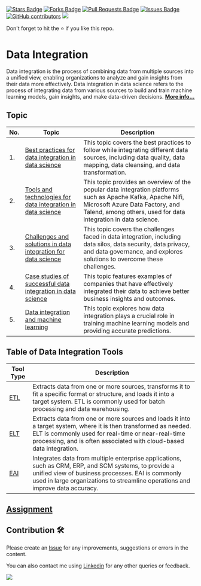<a href="https://github.com/drshahizan/special-topic-data-engineering/stargazers"><img src="https://img.shields.io/github/stars/drshahizan/special-topic-data-engineering" alt="Stars Badge"/></a>
<a href="https://github.com/drshahizan/special-topic-data-engineering/network/members"><img src="https://img.shields.io/github/forks/drshahizan/special-topic-data-engineering" alt="Forks Badge"/></a>
<a href="https://github.com/drshahizan/special-topic-data-engineering/pulls"><img src="https://img.shields.io/github/issues-pr/drshahizan/special-topic-data-engineering" alt="Pull Requests Badge"/></a>
<a href="https://github.com/drshahizan/special-topic-data-engineering/issues"><img src="https://img.shields.io/github/issues/drshahizan/special-topic-data-engineering" alt="Issues Badge"/></a>
<a href="https://github.com/drshahizan/special-topic-data-engineering/graphs/contributors"><img alt="GitHub contributors" src="https://img.shields.io/github/contributors/drshahizan/special-topic-data-engineering?color=2b9348"></a>
![](https://visitor-badge.glitch.me/badge?page_id=drshahizan/special-topic-data-engineering)

Don't forget to hit the :star: if you like this repo.

# Data Integration

Data integration is the process of combining data from multiple sources into a unified view, enabling organizations to analyze and gain insights from their data more effectively. Data integration in data science refers to the process of integrating data from various sources to build and train machine learning models, gain insights, and make data-driven decisions. [**More info...**](00-intro.md)

## Topic

| No. | Topic  | Description |
| --- | ----------- | ----------- |
| 1. | [Best practices for data integration in data science](01-best-practice.md) | This topic covers the best practices to follow while integrating different data sources, including data quality, data mapping, data cleansing, and data transformation. |
| 2. | [Tools and technologies for data integration in data science](02-tools.md) | This topic provides an overview of the popular data integration platforms such as Apache Kafka, Apache Nifi, Microsoft Azure Data Factory, and Talend, among others, used for data integration in data science. |
| 3. | [Challenges and solutions in data integration for data science](03-challenges.md) | This topic covers the challenges faced in data integration, including data silos, data security, data privacy, and data governance, and explores solutions to overcome these challenges. |
| 4. | [Case studies of successful data integration in data science](04-case-study.md) | This topic features examples of companies that have effectively integrated their data to achieve better business insights and outcomes. |
| 5. | [Data integration and machine learning](05-di-ml.md) | This topic explores how data integration plays a crucial role in training machine learning models and providing accurate predictions. |


## Table of Data Integration Tools

| Tool Type | Description |
| --------- | ----------- |
| [ETL](06-1-etl.md)| Extracts data from one or more sources, transforms it to fit a specific format or structure, and loads it into a target system. ETL is commonly used for batch processing and data warehousing. |
| [ELT](06-2-elt.md)| Extracts data from one or more sources and loads it into a target system, where it is then transformed as needed. ELT is commonly used for real-time or near-real-time processing, and is often associated with cloud-based data integration. |
| [EAI](06-3-eai.md)| Integrates data from multiple enterprise applications, such as CRM, ERP, and SCM systems, to provide a unified view of business processes. EAI is commonly used in large organizations to streamline operations and improve data accuracy. |

## [Assignment](assignment.md)

## Contribution 🛠️
Please create an [Issue](https://github.com/drshahizan/special-topic-data-engineering/issues) for any improvements, suggestions or errors in the content.

You can also contact me using [Linkedin](https://www.linkedin.com/in/drshahizan/) for any other queries or feedback.

![](https://komarev.com/ghpvc/?username=drshahizan&label=Views&color=0e75b6&style=flat)



